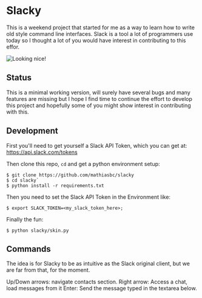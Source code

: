 Slacky
======

This is a weekend project that started for me as a way to learn
how to write old style command line interfaces. Slack is a tool
a lot of programmers use today so I thought a lot of you would 
have interest in contributing to this effor.

![Looking nice!](https://github.com/mathiasbc/slacky/blob/master/img/slacky.jpg)

Status
------

This is a minimal working version, will surely have several bugs
and many features are missing but I hope I find time to continue
the effort to develop this project and hopefully some of you might
show interest in contributing with this.

Development
-----------

First you'll need to get yourself a Slack API Token, which you
can get at: https://api.slack.com/tokens

Then clone this repo, `cd` and get a python environment setup:

    $ git clone https://github.com/mathiasbc/slacky
    $ cd slacky`
    $ python install -r requirements.txt

Then you need to set the Slack API Token in the Environment like:

    $ export SLACK_TOKEN=<my_slack_token_here>;

Finally the fun:

    $ python slacky/skin.py


Commands
--------

The idea is for Slacky to be as intuitive as the Slack original
client, but we are far from that, for the moment.

Up/Down arrows: navigate contacts section.
Right arrow: Access a chat, load messages from it
Enter: Send the message typed in the textarea below.


